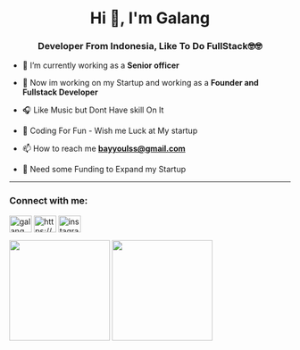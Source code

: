 <h1 align="center">Hi 👋, I'm Galang</h1>
<h3 align="center">Developer From Indonesia, Like To Do FullStack🤓🤓</h3>


- 🔭 I’m currently working as a **Senior officer**

- 🌱 Now im working on my Startup and working as a **Founder and Fullstack Developer**

- 🎧 Like Music but Dont Have skill On It

- 🍤 Coding For Fun - Wish me Luck at My startup

- 📫 How to reach me **bayyoulss@gmail.com**
 
- 📄 Need some Funding to Expand my Startup

 <hr attribute="value">                    

<h3 align="left">Connect with me:</h3>
<p align="left">
<a href="https://www.linkedin.com/in/galang-bayu-w/" target="blank"><img align="center" src="https://raw.githubusercontent.com/rahuldkjain/github-profile-readme-generator/master/src/images/icons/Social/linked-in-alt.svg" alt="galang bayu w" height="30" width="40" /></a>
<a href="https://stackoverflow.com/users/17425745/galangbayu" target="blank"><img align="center" src="https://raw.githubusercontent.com/rahuldkjain/github-profile-readme-generator/master/src/images/icons/Social/stack-overflow.svg" alt="https://stackoverflow.com/users/17425745/galangbayu" height="30" width="40" /></a>
<a href="https://instagram.com/instagram.com/glngbyu" target="blank"><img align="center" src="https://raw.githubusercontent.com/rahuldkjain/github-profile-readme-generator/master/src/images/icons/Social/instagram.svg" alt="instagram.com/glngbyu" height="30" width="40" /></a>
</p>

<div>
  <p><img height="180em" src="https://github-readme-stats-eight-theta.vercel.app/api?username=bayuGalang&show_icons=true&theme=algolia&include_all_commits=true&count_private=true"/>
  <img height="180em" src="https://github-readme-stats-eight-theta.vercel.app/api/top-langs/?username=bayuGalang&layout=compact&langs_count=8&theme=algolia"/></p>
</div>

